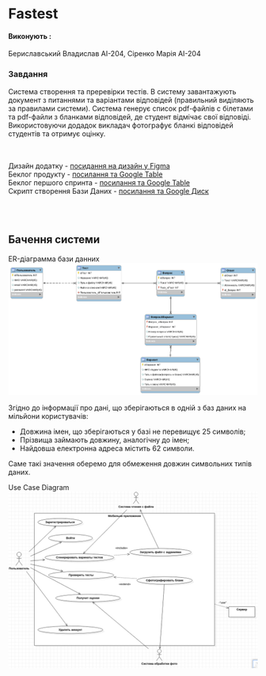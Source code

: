 # Fastest

#### Виконують :
Бериславський Владислав АІ-204, Сіренко Марія АІ-204
### Завдання
Система створення та преревірки тестів. В систему завантажують документ з питаннями та варіантами відповідей (правильний виділяють за правилами системи).
Система генерує список pdf-файлів с білетами та pdf-файли з бланками відповідей, де студент відмічає свої відповіді. 
Використовуючи додадок викладач фотографує бланкі відповідей студентів та отримує оцінку.

<br><br>
Дизайн додатку - [посидання на дизайн у Figma](https://www.figma.com/file/qmm2YXCDbmeLv3oH59SU7Q/Untitled?node-id=0%3A1) <br>
Беклог продукту - [посилання та Google Table](https://docs.google.com/spreadsheets/d/1UuI6Cx85vHR5UQqz2wBgwwStmLcmdR46wQpE9lVLe_0/edit?usp=sharing) <br>
Беклог першого спринта - [посилання та Google Table](https://docs.google.com/spreadsheets/d/1LliFfLlcia2bYayfSoojQYUXv9Tpz1fcZ5TrDVyhLJg/edit?usp=sharing)<br>
Скрипт створення Бази Даних - [посилання та Google Диск](https://drive.google.com/file/d/1uK-W2XiGN-MXVPmWYgcTwCwHwt-3rQJI/view?usp=sharing)<br>

<br><br>
## Бачення системи
ER-діаграмма бази данних
![Диаграма](https://github.com/mariiasirenko2/Fastest/blob/master/img/ER_diagramm_Fastest.png)


Згідно до інформації про дані, що зберігаються в одній з баз даних на мільйони користувачів:
<ul>
  <li>Довжина імен, що зберігаються у базі не перевищує 25 символів;</li>
  <li>Прізвища займають довжину, аналогічну до імен;</li>
  <li>Найдовша електронна адреса містить 62 символи.</li>
 </ul>
 Саме такі значення оберемо для обмеження довжин символьних типів даних.
 
 Use Case Diagram
 ![Диаграма - Use Case](https://github.com/mariiasirenko2/Fastest/blob/master/img/Use%20Cave%20View.png)

